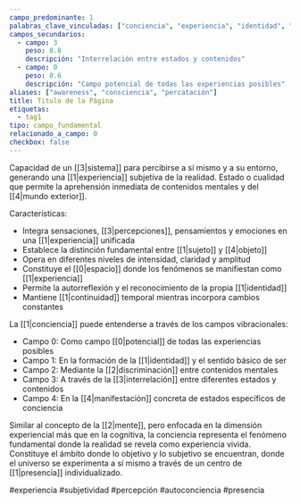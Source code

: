 ```yaml
---
campo_predominante: 1
palabras_clave_vinculadas: ["conciencia", "experiencia", "identidad", "presencia"]
campos_secundarios:
  - campo: 3
    peso: 0.8
    descripción: "Interrelación entre estados y contenidos"
  - campo: 0
    peso: 0.6
    descripción: "Campo potencial de todas las experiencias posibles"
aliases: ["awareness", "consciencia", "percatación"]
title: Titulo de la Página
etiquetas:
  - tag1
tipo: campo_fundamental
relacionado_a_campo: 0
checkbox: false
---
```

Capacidad de un [[3|sistema]] para percibirse a sí mismo y a su entorno, generando una [[1|experiencia]] subjetiva de la realidad. Estado o cualidad que permite la aprehensión inmediata de contenidos mentales y del [[4|mundo exterior]].

Características:
- Integra sensaciones, [[3|percepciones]], pensamientos y emociones en una [[1|experiencia]] unificada
- Establece la distinción fundamental entre [[1|sujeto]] y [[4|objeto]]
- Opera en diferentes niveles de intensidad, claridad y amplitud
- Constituye el [[0|espacio]] donde los fenómenos se manifiestan como [[1|experiencia]]
- Permite la autorreflexión y el reconocimiento de la propia [[1|identidad]]
- Mantiene [[1|continuidad]] temporal mientras incorpora cambios constantes

La [[1|conciencia]] puede entenderse a través de los campos vibracionales:
- Campo 0: Como campo [[0|potencial]] de todas las experiencias posibles
- Campo 1: En la formación de la [[1|identidad]] y el sentido básico de ser
- Campo 2: Mediante la [[2|discriminación]] entre contenidos mentales
- Campo 3: A través de la [[3|interrelación]] entre diferentes estados y contenidos
- Campo 4: En la [[4|manifestación]] concreta de estados específicos de conciencia

Similar al concepto de la [[2|mente]], pero enfocada en la dimensión experiencial más que en la cognitiva, la conciencia representa el fenómeno fundamental donde la realidad se revela como experiencia vivida. Constituye el ámbito donde lo objetivo y lo subjetivo se encuentran, donde el universo se experimenta a sí mismo a través de un centro de [[1|presencia]] individualizado.

#experiencia #subjetividad #percepción #autoconciencia #presencia
